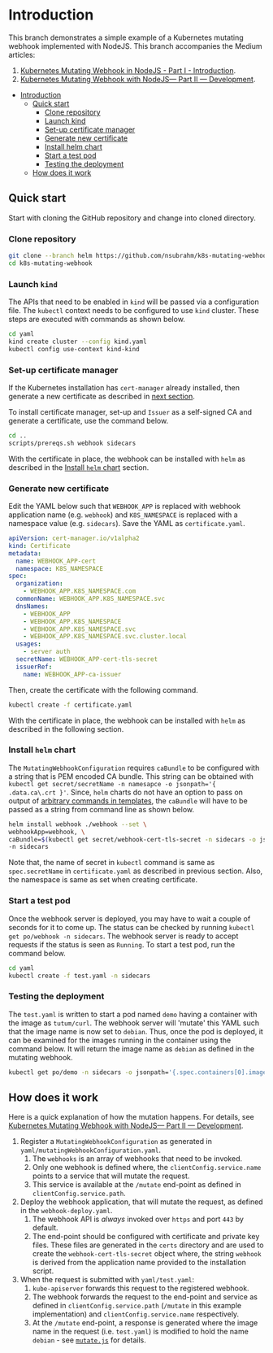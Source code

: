 # Introduction

This branch demonstrates a simple example of a Kubernetes mutating webhook implemented with NodeJS. This branch accompanies the Medium articles:

1. [Kubernetes Mutating Webhook in NodeJS - Part I - Introduction](https://medium.com/@nageshblore/kubernetes-mutating-webhook-with-nodejs-part-i-introduction-ee33b2668af4).
2. [Kubernetes Mutating Webhook with NodeJS— Part II — Development](https://medium.com/@nageshblore/kubernetes-mutating-webhook-part-ii-development-bec5033c591d).

- [Introduction](#introduction)
  - [Quick start](#quick-start)
    - [Clone repository](#clone-repository)
    - [Launch kind](#launch-kind)
    - [Set-up certificate manager](#set-up-certificate-manager)
    - [Generate new certificate](#generate-new-certificate)
    - [Install helm chart](#install-helm-chart)
    - [Start a test pod](#start-a-test-pod)
    - [Testing the deployment](#testing-the-deployment)
  - [How does it work](#how-does-it-work)

## Quick start

Start with cloning the GitHub repository and change into cloned directory.

### Clone repository

```bash
git clone --branch helm https://github.com/nsubrahm/k8s-mutating-webhook.git
cd k8s-mutating-webhook
```

### Launch `kind`

The APIs that need to be enabled in `kind` will be passed via a configuration file. The `kubectl` context needs to be configured to use `kind` cluster. These steps are executed with commands as shown below.

```bash
cd yaml
kind create cluster --config kind.yaml
kubectl config use-context kind-kind
```

### Set-up certificate manager

If the Kubernetes installation has `cert-manager` already installed, then generate a new certificate as described in [next section](#generate-new-certificate).

To install certificate manager, set-up and `Issuer` as a self-signed CA and generate a certificate, use the command below.

```bash
cd ..
scripts/prereqs.sh webhook sidecars
```

With the certificate in place, the webhook can be installed with `helm` as described in the [Install `helm` chart](#install-helm-chart) section.

### Generate new certificate

Edit the YAML below such that `WEBHOOK_APP` is replaced with webhook application name (e.g. `webhook`) and `K8S_NAMESPACE` is replaced with a namespace value (e.g. `sidecars`). Save the YAML as `certificate.yaml`.

```yaml
apiVersion: cert-manager.io/v1alpha2
kind: Certificate
metadata:
  name: WEBHOOK_APP-cert
  namespace: K8S_NAMESPACE
spec:
  organization:
    - WEBHOOK_APP.K8S_NAMESPACE.com
  commonName: WEBHOOK_APP.K8S_NAMESPACE.svc
  dnsNames:
    - WEBHOOK_APP
    - WEBHOOK_APP.K8S_NAMESPACE
    - WEBHOOK_APP.K8S_NAMESPACE.svc
    - WEBHOOK_APP.K8S_NAMESPACE.svc.cluster.local
  usages:
    - server auth
  secretName: WEBHOOK_APP-cert-tls-secret
  issuerRef:
    name: WEBHOOK_APP-ca-issuer
```

Then, create the certificate with the following command.

```bash
kubectl create -f certificate.yaml
```

With the certificate in place, the webhook can be installed with `helm` as described in the following section.

### Install `helm` chart

The `MutatingWebhookConfiguration` requires `caBundle` to be configured with a string that is PEM encoded CA bundle. This string can be obtained with `kubectl get secret/secretName -n namesapce -o jsonpath='{ .data.ca\.crt }'`. Since, `helm` charts do not have an option to pass on output of [arbitrary commands in templates](https://github.com/helm/helm/issues/5145#issuecomment-453646897), the `caBundle` will have to be passed as a string from command line as shown below.

```bash
helm install webhook ./webhook --set \
webhookApp=webhook, \
caBundle=$(kubectl get secret/webhook-cert-tls-secret -n sidecars -o jsonpath='{ .data.ca\.crt }')
-n sidecars
```

Note that, the name of secret in `kubectl` command is same as `spec.secretName` in `certificate.yaml` as described in previous section. Also, the namespace is same as set when creating certificate.

### Start a test pod

Once the webhook server is deployed, you may have to wait a couple of seconds for it to come up. The status can be checked by running `kubectl get po/webhook -n sidecars`. The webhook server is ready to accept requests if the status is seen as `Running`. To start a test pod, run the command below.

```bash
cd yaml
kubectl create -f test.yaml -n sidecars
```

### Testing the deployment

The `test.yaml` is written to start a pod named `demo` having a container with the image as `tutum/curl`. The webhook server will 'mutate' this YAML such that the image name is now set to `debian`. Thus, once the pod is deployed, it can be examined for the images running in the container using the command below. It will return the image name as `debian` as defined in the mutating webhook.

```bash
kubectl get po/demo -n sidecars -o jsonpath='{.spec.containers[0].image}'
```

## How does it work

Here is a quick explanation of how the mutation happens. For details, see [Kubernetes Mutating Webhook with NodeJS— Part II — Development](https://medium.com/@nageshblore/kubernetes-mutating-webhook-part-ii-development-bec5033c591d).

1. Register a `MutatingWebhookConfiguration` as generated in `yaml/mutatingWebhookConfiguration.yaml`.
   1. The `webhooks` is an array of webhooks that need to be invoked.
   2. Only one webhook is defined where, the `clientConfig.service.name` points to a service that will mutate the request.
   3. This service is available at the `/mutate` end-point as defined in `clientConfig.service.path`.
2. Deploy the webhook application, that will mutate the request, as defined in the `webhook-deploy.yaml`.
   1. The webhook API is _always_ invoked over `https` and port `443` by default.
   2. The end-point should be configured with certificate and private key files. These files are generated in the `certs` directory and are used to create the `webhook-cert-tls-secret` object where, the string `webhook` is derived from the application name provided to the installation script.
3. When the request is submitted with `yaml/test.yaml`:
   1. `kube-apiserver` forwards this request to the registered webhook.
   2. The webhook forwards the request to the end-point and service as defined in `clientConfig.service.path` (`/mutate` in this example implementation) and `clientConfig.service.name` respectively.
   3. At the `/mutate` end-point, a response is generated where the image name in the request (i.e. `test.yaml`) is modified to hold the name `debian` - see [`mutate.js`](webhook/app/mutate.js) for details.
